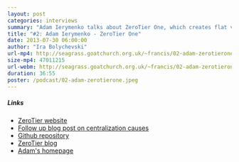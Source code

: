 ```yaml
---
layout: post
categories: interviews
summary: "Adam Ierymenko talks about ZeroTier One, which creates flat virtual Ethernet networks of almost unlimited size. He describes how this lets people experiment with new ways of using networking."
title: "#2: Adam Ierymenko - ZeroTier One"
date: 2013-07-30 06:00:00
author: "Ira Bolychevski"
url-mp4: http://seagrass.goatchurch.org.uk/~francis/02-adam-zerotierone.mp4
size-mp4: 47011215
url-webm: http://seagrass.goatchurch.org.uk/~francis/02-adam-zerotierone.webm
duration: 36:55
poster: /podcast/02-adam-zerotierone.jpeg
---
```


<h5>Links</h5>
<ul>
  <li><a href="https://www.zerotier.com/" target="_blank">ZeroTier website</a></li>
  <li><a href="http://blog.zerotier.com/post/58157836374/op-ed-internet-centralization-is-not-a-conspiracy" target="_blank">Follow up blog post on centralization causes</a></li>
  <li><a href="https://github.com/zerotier/ZeroTierOne" target="_blank">Github repository</a></li>
  <li><a href="http://blog.zerotier.com/" target="_blank">ZeroTier blog</a></li>
  <li><a href="http://adam.ierymenko.name/" target="_blank">Adam's homepage</a></li>
</ul>
